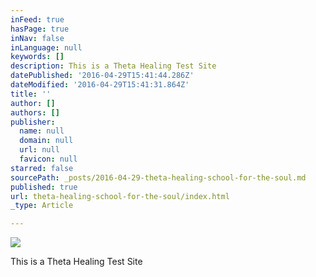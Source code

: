 ```yaml
---
inFeed: true
hasPage: true
inNav: false
inLanguage: null
keywords: []
description: This is a Theta Healing Test Site
datePublished: '2016-04-29T15:41:44.286Z'
dateModified: '2016-04-29T15:41:31.864Z'
title: ''
author: []
authors: []
publisher:
  name: null
  domain: null
  url: null
  favicon: null
starred: false
sourcePath: _posts/2016-04-29-theta-healing-school-for-the-soul.md
published: true
url: theta-healing-school-for-the-soul/index.html
_type: Article

---
```

![](https://the-grid-user-content.s3-us-west-2.amazonaws.com/69a86263-e774-4008-a9bb-8789d05e6a3d.jpg)

This is a Theta Healing Test Site